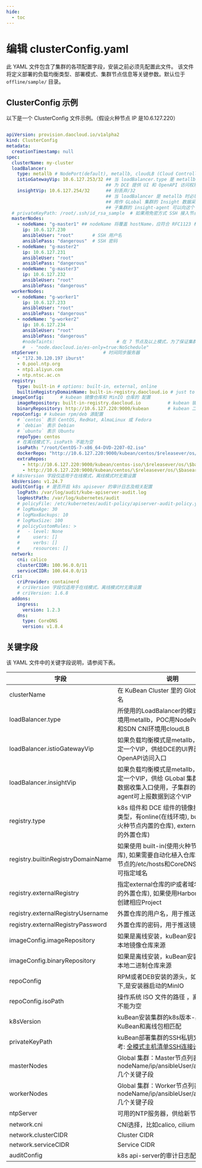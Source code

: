 ```yaml
---
hide:
  - toc
---
```


# 编辑 clusterConfig.yaml

此 YAML 文件包含了集群的各项配置字段，安装之前必须先配置此文件。
该文件将定义部署的负载均衡类型、部署模式、集群节点信息等关键参数。默认位于 `offline/sample/` 目录。

## ClusterConfig 示例

以下是一个 ClusterConfig 文件示例。（假设火种节点 IP 是10.6.127.220）

```yaml

apiVersion: provision.daocloud.io/v1alpha2
kind: ClusterConfig
metadata:
  creationTimestamp: null
spec:
  clusterName: my-cluster
  loadBalancer:
    type: metallb # NodePort(default), metallb, cloudLB (Cloud Controller)
    istioGatewayVip: 10.6.127.253/32 ## 当 loadBalancer.type 是 metallb 时必填.
                                     ## 为 DCE 提供 UI 和 OpenAPI 访问权限
    insightVip: 10.6.127.254/32      ## 别丢弃/32
                                     ## 当 loadBalancer 是 metallb 时必填
                                     ## 用作 GLobal 集群的 Insight 数据采集入口
                                     ## 子集群的 insight-agent 可以向这个 VIP 报告数据
  # privateKeyPath: /root/.ssh/id_rsa_sample  # 如果用免密方式 SSH 接入节点，需指定密钥文件地址
  masterNodes:
    - nodeName: "g-master1" ## nodeName 将覆盖 hostName，应符合 RFC1123 标准
      ip: 10.6.127.230
      ansibleUser: "root"       # SSH 用户名
      ansiblePass: "dangerous"  # SSH 密码
    - nodeName: "g-master2"
      ip: 10.6.127.231
      ansibleUser: "root"
      ansiblePass: "dangerous"
    - nodeName: "g-master3"
      ip: 10.6.127.232
      ansibleUser: "root"
      ansiblePass: "dangerous"
  workerNodes:
    - nodeName: "g-worker1"
      ip: 10.6.127.233
      ansibleUser: "root"
      ansiblePass: "dangerous"
    - nodeName: "g-worker2"
      ip: 10.6.127.234
      ansibleUser: "root"
      ansiblePass: "dangerous"
      #nodeTaints:                       # 在 7 节点及以上模式，为了保证集群稳定，ES 将使用专享主机。则至少 3 个 worker 节点需要有污点
      #  - "node.daocloud.io/es-only=true:NoSchedule"
  ntpServer:                        # 时间同步服务器
    - "172.30.120.197 iburst"
    - 0.pool.ntp.org
    - ntp1.aliyun.com
    - ntp.ntsc.ac.cn
  registry:
    type: built-in # options: built-in, external, online
    builtinRegistryDomainName: built-in-registry.daocloud.io # just to replace all /etc/hosts. if blank, all images use bootstrap node IP as registry
  imageConfig:      # kubean 镜像仓库和 MinIO 仓库的 配置
    imageRepository: built-in-registry.daocloud.io          # kubean 镜像仓库
    binaryRepository: http://10.6.127.220:9000/kubean       # kubean 二进制来源的 minio 仓库
  repoConfig: # kubean rpm/deb 源配置
    # `centos` 表示 CentOS, RedHat, AlmaLinux 或 Fedora
    # `debian` 表示 Debian
    # `ubuntu` 表示 Ubuntu
    repoType: centos
    # 在离线模式下，isoPath 不能为空
    isoPath: "/root/CentOS-7-x86_64-DVD-2207-02.iso"
    dockerRepo: "http://10.6.127.220:9000/kubean/centos/$releasever/os/$basearch"
    extraRepos:
      - http://10.6.127.220:9000/kubean/centos-iso/\$releasever/os/\$basearch
      - http://10.6.127.220:9000/kubean/centos/\$releasever/os/\$basearch
  # k8sVersion 字段仅适用于在线模式，离线模式时无需设置
  k8sVersion: v1.24.7
  auditConfig: # 是否开启 k8s apisever 的审计日志及相关配置
    logPath: /var/log/audit/kube-apiserver-audit.log
    logHostPath: /var/log/kubernetes/audit
    # policyFile: /etc/kubernetes/audit-policy/apiserver-audit-policy.yaml
    # logMaxAge: 30
    # logMaxBackups: 10
    # logMaxSize: 100
    # policyCustomRules: >
    #   - level: None
    #     users: []
    #     verbs: []
    #     resources: []
  network:
    cni: calico
    clusterCIDR: 100.96.0.0/11
    serviceCIDR: 100.64.0.0/13
  cri:
    criProvider: containerd
    # criVersion 字段仅适用于在线模式，离线模式时无需设置
    # criVersion: 1.6.8
  addons:
    ingress:
      version: 1.2.3
    dns:
      type: CoreDNS
      version: v1.8.4
```

## 关键字段

该 YAML 文件中的关键字段说明，请参阅下表。

| 字段                         | 说明                                                         | 默认值                                                 |
| ---------------------------- | ------------------------------------------------------------ | ------------------------------------------------------ |
| clusterName | 在 KuBean Cluster 里的 Global 集群命名 | NA |
| loadBalancer.type | 所使用的LoadBalancer的模式，物理环境用metallb，POC用NodePort，公有云和SDN CNI环境用cloudLB | NodePort(default), metallb, cloudLB (Cloud Controller) |
| loadBalancer.istioGatewayVip |  如果负载均衡模式是metallb，则需要指定一个VIP，供给DCE的UI界面和OpenAPI访问入口 | NA |
| loadBalancer.insightVip |  如果负载均衡模式是metallb，则需要指定一个VIP，供给 GLobal 集群的insight数据收集入口使用，子集群的insight-agent可上报数据到这个VIP | NA |
| registry.type | k8s 组件和 DCE 组件的镜像拉取仓库的类型，有online(在线环境), built-in(使用火种节点内置的仓库), external(使用已有的外置仓库)| online |
| registry.builtinRegistryDomainName| 如果使用 built-in(使用火种节点内置的仓库), 如果需要自动化植入仓库域名到各个节点的/etc/hosts和CoreDNS的hosts，可指定域名 | NA |
| registry.externalRegistry | 指定external仓库的IP或者域名(使用已有的外置仓库), 如果使用Harbor，需要提前创建相应Project | NA |
| registry.externalRegistryUsername | 外置仓库的用户名，用于推送镜像| NA |
| registry.externalRegistryPassword | 外置仓库的密码，用于推送镜像| NA |
| imageConfig.imageRepository | 如果是离线安装，kuBean安装集群时的本地镜像仓库来源 | NA |
| imageConfig.binaryRepository | 如果是离线安装，kuBean安装集群时的本地二进制仓库来源 | https://files.m.daocloud.io |
| repoConfig | RPM或者DEB安装的源头，如果离线模式下,是安装器启动的MinIO| NA|
| repoConfig.isoPath | 操作系统 ISO 文件的路径 ，离线模式下不能为空 | NA|
| k8sVersion | kuBean安装集群的k8s版本-必须跟KuBean和离线包相匹配 | NA |
| privateKeyPath | kuBean部署集群的SSH私钥文件路径, 参考: [全模式主机清单SSH连接设置](./inventory_ssh_connect.md) | NA |
| masterNodes | Global 集群：Master节点列表，包括nodeName/ip/ansibleUser/ansiblePass几个关键子段 | NA |
| workerNodes | Global 集群：Worker节点列表，包括nodeName/ip/ansibleUser/ansiblePass几个关键子段 | NA |
| ntpServer | 可用的NTP服务器，供给新节点同步时间| NA|
| network.cni | CNI选择，比如calico, cilium |calico |
| network.clusterCIDR| Cluster CIDR| NA|
| network.serviceCIDR| Service CIDR| NA|
| auditConfig| k8s api-server的审计日志配置| 默认关闭|


